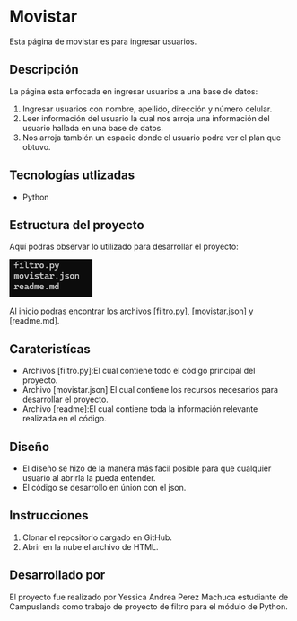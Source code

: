 # Movistar

Esta página de movistar es para ingresar usuarios.

## Descripción

La página esta enfocada en ingresar usuarios a una base de datos:
1. Ingresar usuarios con nombre, apellido, dirección y número celular.
2. Leer información del usuario la cual nos arroja una información del usuario hallada en una base de datos.
3. Nos arroja también un espacio donde el usuario podra ver el plan que obtuvo.

## Tecnologías utlizadas

* Python

## Estructura del proyecto

 Aquí podras observar lo utilizado para desarrollar el proyecto:

 ![Estructura del proyecto en CMD](captura-1.png)

 Al inicio podras encontrar los archivos [filtro.py], [movistar.json] y [readme.md].

## Carateristícas
* Archivos [filtro.py]:El cual contiene todo el código principal del proyecto.
* Archivo [movistar.json]:El cual contiene los recursos necesarios para desarrollar el proyecto.
* Archivo [readme]:El cual contiene toda la información relevante realizada en el código.

## Diseño

* El diseño se hizo de la manera más facil posible para que cualquier usuario al abrirla la pueda entender.
* El código se desarrollo en únion con el json.

## Instrucciones
1. Clonar el repositorio cargado en GitHub.
2. Abrir en la nube el archivo de HTML.

## Desarrollado por

El proyecto fue realizado por Yessica Andrea Perez Machuca estudiante de Campuslands como trabajo de proyecto de filtro para el módulo de Python.